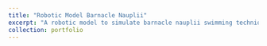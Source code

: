 ```yaml
---
title: "Robotic Model Barnacle Nauplii"
excerpt: "A robotic model to simulate barnacle nauplii swimming techniques for hydrodynamic analysis to investigate the significane of body extensions in barnacle nauplii swimming behavior<br/><img src='/images/500x300.png'>"
collection: portfolio
---
```


